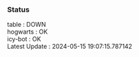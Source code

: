 ### Status


table : DOWN  
hogwarts : OK  
icy-bot : OK  
Latest Update : 2024-05-15 19:07:15.787142
